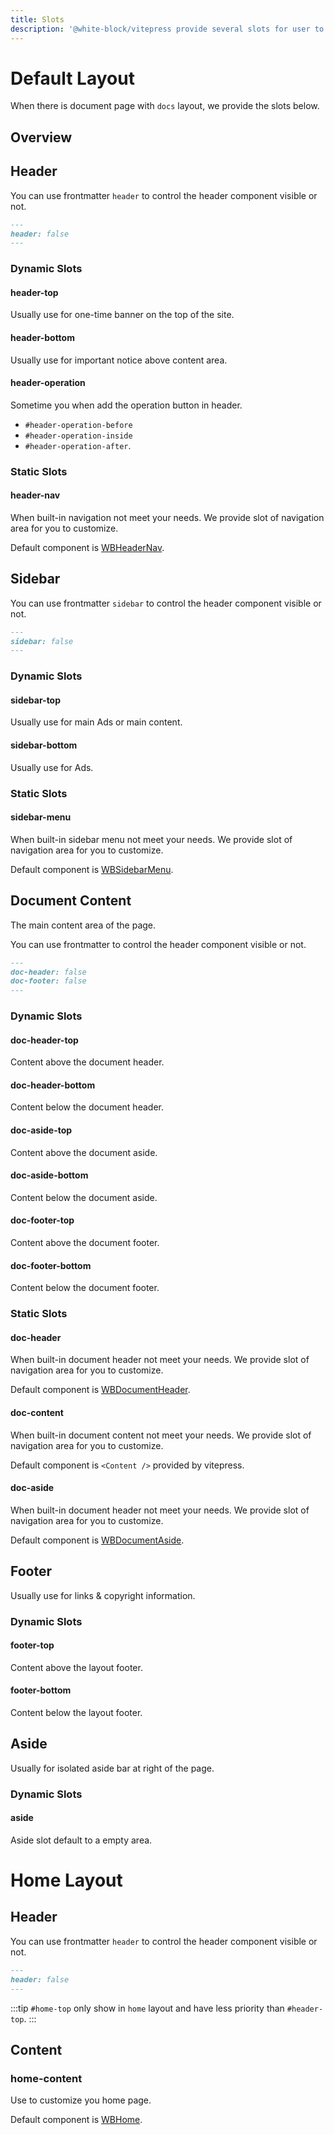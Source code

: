 ```yaml
---
title: Slots
description: '@white-block/vitepress provide several slots for user to custom the theme.'
---
```


# Default Layout
When there is document page with `docs` layout, we provide the slots below.

## Overview
<script setup>
import SlotsOverview from '../../../.vitepress/theme/pages/packages/vitepress/Slots.vue'
import HeaderSlot from '../../../.vitepress/theme/pages/packages/vitepress/HeaderSlot.vue'
import SidebarSlot from '../../../.vitepress/theme/pages/packages/vitepress/SidebarSlot.vue'
import ContentSlot from '../../../.vitepress/theme/pages/packages/vitepress/ContentSlot.vue'
import HomeHeaderSlot from '../../../.vitepress/theme/pages/packages/vitepress/HomeHeaderSlot.vue'
</script>
<SlotsOverview />


## Header

You can use frontmatter `header` to control the header component visible or not.
```md
---
header: false
---
```

<HeaderSlot />

### Dynamic Slots

#### header-top
Usually use for one-time banner on the top of the site.

#### header-bottom
Usually use for important notice above content area.

#### header-operation

Sometime you when add the operation button in header. 
- `#header-operation-before`
- `#header-operation-inside`
- `#header-operation-after`. 

### Static Slots

#### header-nav

When built-in navigation not meet your needs. We provide slot of navigation area for you to customize.

Default component is [WBHeaderNav](./components#navigation).

## Sidebar

You can use frontmatter `sidebar` to control the header component visible or not.
```md
---
sidebar: false
---
```

<SidebarSlot />

### Dynamic Slots

#### sidebar-top
Usually use for main Ads or main content.

#### sidebar-bottom
Usually use for Ads.

### Static Slots

#### sidebar-menu

When built-in sidebar menu not meet your needs. We provide slot of navigation area for you to customize.

Default component is [WBSidebarMenu](./components#menu).

## Document Content

The main content area of the page.

You can use frontmatter to control the header component visible or not.
```md
---
doc-header: false
doc-footer: false
---
```

<ContentSlot />

### Dynamic Slots

#### doc-header-top
Content above the document header.

#### doc-header-bottom
Content below the document header.

#### doc-aside-top
Content above the document aside.

#### doc-aside-bottom
Content below the document aside.

#### doc-footer-top
Content above the document footer.

#### doc-footer-bottom
Content below the document footer.

### Static Slots

#### doc-header

When built-in document header not meet your needs. We provide slot of navigation area for you to customize.

Default component is [WBDocumentHeader](./components#document-header).

#### doc-content

When built-in document content not meet your needs. We provide slot of navigation area for you to customize.

Default component is `<Content />` provided by vitepress.


#### doc-aside

When built-in document header not meet your needs. We provide slot of navigation area for you to customize.

Default component is [WBDocumentAside](./components#document-aside).

## Footer

Usually use for links & copyright information.

### Dynamic Slots

#### footer-top
Content above the layout footer.

#### footer-bottom
Content below the layout footer.

## Aside
Usually for isolated aside bar at right of the page.

### Dynamic Slots

#### aside
Aside slot default to a empty area.


# Home Layout

## Header

You can use frontmatter `header` to control the header component visible or not.
```md
---
header: false
---
```
<HomeHeaderSlot />

:::tip
`#home-top` only show in `home` layout and have less priority than `#header-top`.
:::

## Content

### home-content
Use to customize you home page.

Default component is [WBHome](./components#home).
